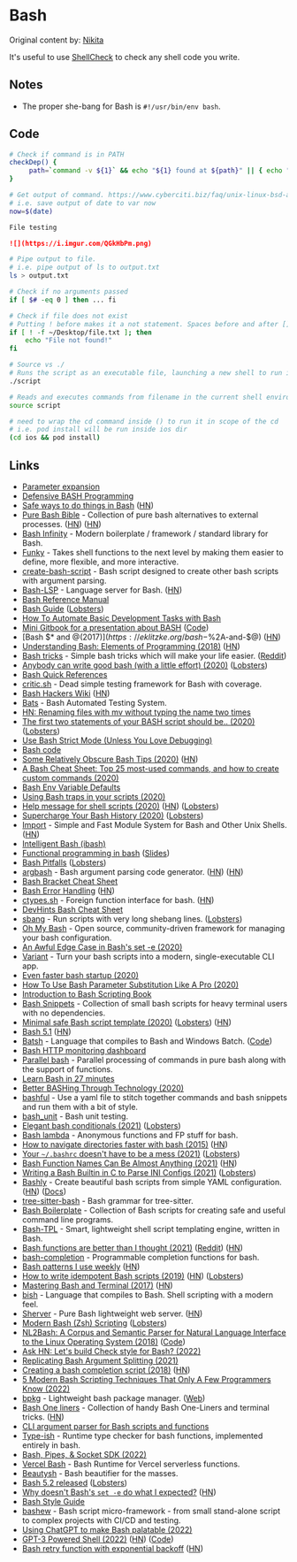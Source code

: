 # Bash

Original content by: [Nikita](https://wiki.nikiv.dev/)

It's useful to use [ShellCheck](https://www.shellcheck.net) to check any shell code you write.

## Notes

-   The proper she-bang for Bash is `#!/usr/bin/env bash`.

## Code

```bash
# Check if command is in PATH
checkDep() {
     path=`command -v ${1}` && echo "${1} found at ${path}" || { echo "${1} not found" >&2 ; exit 1; }
}
```

```bash
# Get output of command. https://www.cyberciti.biz/faq/unix-linux-bsd-appleosx-bash-assign-variable-command-output/
# i.e. save output of date to var now
now=$(date)
```

```md
File testing

![](https://i.imgur.com/QGkHbPm.png)
```

```bash
# Pipe output to file.
# i.e. pipe output of ls to output.txt
ls > output.txt
```

```bash
# Check if no arguments passed
if [ $# -eq 0 ] then ... fi
```

```bash
# Check if file does not exist
# Putting ! before makes it a not statement. Spaces before and after [] are important.
if [ ! -f ~/Desktop/file.txt ]; then
    echo "File not found!"
fi
```

```bash
# Source vs ./
# Runs the script as an executable file, launching a new shell to run it
./script

# Reads and executes commands from filename in the current shell environment
source script
```

```bash
# need to wrap the cd command inside () to run it in scope of the cd
# i.e. pod install will be run inside ios dir
(cd ios && pod install)
```

## Links

-   [Parameter expansion](http://wiki.bash-hackers.org/syntax/pe)
-   [Defensive BASH Programming](http://www.kfirlavi.com/blog/2012/11/14/defensive-bash-programming/)
-   [Safe ways to do things in Bash](https://github.com/anordal/shellharden/blob/master/how_to_do_things_safely_in_bash.md) ([HN](https://news.ycombinator.com/item?id=17057596))
-   [Pure Bash Bible](https://github.com/dylanaraps/pure-bash-bible) - Collection of pure bash alternatives to external processes. ([HN](https://news.ycombinator.com/item?id=21013150)) ([HN](https://news.ycombinator.com/item?id=30363506))
-   [Bash Infinity](https://github.com/niieani/bash-oo-framework) - Modern boilerplate / framework / standard library for Bash.
-   [Funky](https://github.com/bbugyi200/funky) - Takes shell functions to the next level by making them easier to define, more flexible, and more interactive.
-   [create-bash-script](https://github.com/nikita-skobov/create-bash-script) - Bash script designed to create other bash scripts with argument parsing.
-   [Bash-LSP](https://github.com/bash-lsp/bash-language-server) - Language server for Bash. ([HN](https://news.ycombinator.com/item?id=26663135))
-   [Bash Reference Manual](https://tiswww.case.edu/php/chet/bash/bashref.html)
-   [Bash Guide](https://mywiki.wooledge.org/BashGuide) ([Lobsters](https://lobste.rs/s/onsous/bash_guide))
-   [How To Automate Basic Development Tasks with Bash](https://jmulholland.com/how-to-automate-basic-development-tasks-with-bash)
-   [Mini Gitbook for a presentation about BASH](https://erkanerol.github.io/bash-lingua-non-grata/#/) ([Code](https://github.com/erkanerol/bash-lingua-non-grata))
-   [Bash $\* and $@ (2017)](https://eklitzke.org/bash-$%2A-and-$@) ([HN](https://news.ycombinator.com/item?id=22027809))
-   [Understanding Bash: Elements of Programming (2018)](https://www.linuxjournal.com/content/understanding-bash-elements-programming) ([HN](https://news.ycombinator.com/item?id=22052890))
-   [Bash tricks](https://github.com/SimonBaeumer/bash-tricks) - Simple bash tricks which will make your life easier. ([Reddit](https://www.reddit.com/r/bash/comments/eokp46/some_simple_bash_tipps/))
-   [Anybody can write good bash (with a little effort) (2020)](https://blog.yossarian.net/2020/01/23/Anybody-can-write-good-bash-with-a-little-effort) ([Lobsters](https://lobste.rs/s/y0nx8o/anybody_can_write_good_bash_with_little))
-   [Bash Quick References](https://shellmagic.xyz/)
-   [critic.sh](https://github.com/Checksum/critic.sh) - Dead simple testing framework for Bash with coverage.
-   [Bash Hackers Wiki](https://wiki.bash-hackers.org/) ([HN](https://news.ycombinator.com/item?id=22382686))
-   [Bats](https://github.com/bats-core/bats-core) - Bash Automated Testing System.
-   [HN: Renaming files with mv without typing the name two times](https://news.ycombinator.com/item?id=22859935)
-   [The first two statements of your BASH script should be.. (2020)](https://ashishb.net/all/the-first-two-statements-of-your-bash-script-should-be/) ([Lobsters](https://lobste.rs/s/ajoaje/first_two_statements_your_bash_script))
-   [Use Bash Strict Mode (Unless You Love Debugging)](http://redsymbol.net/articles/unofficial-bash-strict-mode/)
-   [Bash code](https://github.com/bminor/bash)
-   [Some Relatively Obscure Bash Tips (2020)](https://zwischenzugs.com/2020/05/09/some-relatively-obscure-bash-tips/) ([HN](https://news.ycombinator.com/item?id=23126305))
-   [A Bash Cheat Sheet: Top 25 most-used commands, and how to create custom commands (2020)](https://medium.com/better-programming/bash-cheat-sheet-top-25-commands-and-creating-custom-commands-75941dcdc450)
-   [Bash Env Variable Defaults](https://www.yesthatblog.com/post/0065-env-defaults/)
-   [Using Bash traps in your scripts (2020)](https://opensource.com/article/20/6/bash-trap)
-   [Help message for shell scripts (2020)](https://samizdat.dev/help-message-for-shell-scripts/) ([HN](https://news.ycombinator.com/item?id=23763166)) ([Lobsters](https://lobste.rs/s/5njqrb/help_message_for_shell_scripts))
-   [Supercharge Your Bash History (2020)](https://metaredux.com/posts/2020/07/07/supercharge-your-bash-history.html) ([Lobsters](https://lobste.rs/s/ruygyw/supercharge_your_bash_history))
-   [Import](https://import.pw/) - Simple and Fast Module System for Bash and Other Unix Shells. ([HN](https://news.ycombinator.com/item?id=23864909))
-   [Intelligent Bash (ibash)](https://rdmp.org/dmbcs/i-bash)
-   [Functional programming in bash](https://github.com/ssledz/bash-fun) ([Slides](https://ssledz.github.io/presentations/bash-fun.html#/))
-   [Bash Pitfalls](https://mywiki.wooledge.org/BashPitfalls) ([Lobsters](https://lobste.rs/s/1vqimp/bash_pitfalls))
-   [argbash](https://github.com/matejak/argbash) - Bash argument parsing code generator. ([HN](https://news.ycombinator.com/item?id=24636367)) ([HN](https://news.ycombinator.com/item?id=30737701))
-   [Bash Bracket Cheat Sheet](https://wizardzines.com/comics/brackets-cheatsheet/)
-   [Bash Error Handling](https://wizardzines.com/comics/bash-errors/) ([HN](https://news.ycombinator.com/item?id=24727495))
-   [ctypes.sh](https://github.com/taviso/ctypes.sh) - Foreign function interface for bash. ([HN](https://news.ycombinator.com/item?id=24738814))
-   [DevHints Bash Cheat Sheet](https://devhints.io/bash)
-   [sbang](https://github.com/spack/sbang) - Run scripts with very long shebang lines. ([Lobsters](https://lobste.rs/s/rin6rc/sbang_lets_you_run_scripts_with_very_long))
-   [Oh My Bash](https://github.com/ohmybash/oh-my-bash) - Open source, community-driven framework for managing your bash configuration.
-   [An Awful Edge Case in Bash's set -e (2020)](http://jbrot.com/blog/dash_e_problems.html)
-   [Variant](https://github.com/mumoshu/variant2) - Turn your bash scripts into a modern, single-executable CLI app.
-   [Even faster bash startup (2020)](https://work.lisk.in/2020/11/20/even-faster-bash-startup.html)
-   [How To Use Bash Parameter Substitution Like A Pro (2020)](https://www.cyberciti.biz/tips/bash-shell-parameter-substitution-2.html)
-   [Introduction to Bash Scripting Book](https://github.com/bobbyiliev/introduction-to-bash-scripting)
-   [Bash Snippets](https://github.com/alexanderepstein/Bash-Snippets) - Collection of small bash scripts for heavy terminal users with no dependencies.
-   [Minimal safe Bash script template (2020)](https://betterdev.blog/minimal-safe-bash-script-template/) ([Lobsters](https://lobste.rs/s/yeloyn/minimal_safe_bash_script_template)) ([HN](https://news.ycombinator.com/item?id=25428621))
-   [Bash 5.1](https://lists.gnu.org/archive/html/info-gnu/2020-12/msg00003.html) ([HN](https://news.ycombinator.com/item?id=25492551))
-   [Batsh](https://batsh.org/) - Language that compiles to Bash and Windows Batch. ([Code](https://github.com/batsh-dev-team/Batsh))
-   [Bash HTTP monitoring dashboard](https://raymii.org/s/software/Bash_HTTP_Monitoring_Dashboard.html)
-   [Parallel bash](https://github.com/Akianonymus/parallel-bash) - Parallel processing of commands in pure bash along with the support of functions.
-   [Learn Bash in 27 minutes](https://github.com/pforret/LearnBashQuickly)
-   [Better BASHing Through Technology (2020)](https://andydote.co.uk/2020/08/28/better-bashing-through-technology/)
-   [bashful](https://github.com/wagoodman/bashful) - Use a yaml file to stitch together commands and bash snippets and run them with a bit of style.
-   [bash_unit](https://github.com/pgrange/bash_unit) - Bash unit testing.
-   [Elegant bash conditionals (2021)](https://timvisee.com/blog/elegant-bash-conditionals/) ([Lobsters](https://lobste.rs/s/nao13f/elegant_bash_conditionals))
-   [Bash lambda](https://github.com/spencertipping/bash-lambda) - Anonymous functions and FP stuff for bash.
-   [How to navigate directories faster with bash (2015)](https://mhoffman.github.io/2015/05/21/how-to-navigate-directories-with-the-shell.html) ([HN](https://news.ycombinator.com/item?id=26899531))
-   [Your `~/.bashrc` doesn't have to be a mess (2021)](https://write.as/bpsylevc6lliaspe) ([Lobsters](https://lobste.rs/s/r1tpld/your_bashrc_doesn_t_have_be_mess))
-   [Bash Function Names Can Be Almost Anything (2021)](https://blog.dnmfarrell.com/post/bash-function-names-can-be-almost-anything/) ([HN](https://news.ycombinator.com/item?id=27726699))
-   [Writing a Bash Builtin in C to Parse INI Configs (2021)](https://mbuki-mvuki.org/posts/2021-07-12-writing-a-bash-builtin-in-c-to-parse-ini-configs/) ([Lobsters](https://lobste.rs/s/6wjuk4/writing_bash_builtin_c_parse_ini_configs))
-   [Bashly](https://github.com/DannyBen/bashly) - Create beautiful bash scripts from simple YAML configuration. ([HN](https://news.ycombinator.com/item?id=28305479)) ([Docs](https://bashly.dannyb.co/))
-   [tree-sitter-bash](https://github.com/tree-sitter/tree-sitter-bash) - Bash grammar for tree-sitter.
-   [Bash Boilerplate](https://github.com/xwmx/bash-boilerplate) - Collection of Bash scripts for creating safe and useful command line programs.
-   [Bash-TPL](https://github.com/TekWizely/bash-tpl) - Smart, lightweight shell script templating engine, written in Bash.
-   [Bash functions are better than I thought (2021)](https://cuddly-octo-palm-tree.com/posts/2021-10-31-better-bash-functions/) ([Reddit](https://www.reddit.com/r/programming/comments/qjnzmn/underwhelmed_by_bash_functions_maybe_youre_using/)) ([HN](https://news.ycombinator.com/item?id=29058140))
-   [bash-completion](https://github.com/scop/bash-completion) - Programmable completion functions for bash.
-   [Bash patterns I use weekly](https://will-keleher.com/posts/5-Useful-Bash-Patterns.html) ([HN](https://news.ycombinator.com/item?id=29318751))
-   [How to write idempotent Bash scripts (2019)](https://arslan.io/2019/07/03/how-to-write-idempotent-bash-scripts/) ([HN](https://news.ycombinator.com/item?id=29483070)) ([Lobsters](https://lobste.rs/s/ixuahi/how_write_idempotent_bash_scripts))
-   [Mastering Bash and Terminal (2017)](https://www.blockloop.io/mastering-bash-and-terminal/) ([HN](https://news.ycombinator.com/item?id=13400350))
-   [bish](https://github.com/tdenniston/bish) - Language that compiles to Bash. Shell scripting with a modern feel.
-   [Sherver](https://github.com/remileduc/sherver) - Pure Bash lightweight web server. ([HN](https://news.ycombinator.com/item?id=29648135))
-   [Modern Bash (Zsh) Scripting](https://www.mulle-kybernetik.com/modern-bash-scripting/) ([Lobsters](https://lobste.rs/s/gwzjjw/modern_bash_scripting))
-   [NL2Bash: A Corpus and Semantic Parser for Natural Language Interface to the Linux Operating System (2018)](https://arxiv.org/abs/1802.08979) ([Code](https://github.com/TellinaTool/nl2bash))
-   [Ask HN: Let's build Check style for Bash? (2022)](https://news.ycombinator.com/item?id=30405177)
-   [Replicating Bash Argument Splitting (2021)](https://blog.dnmfarrell.com/post/replicating-bash-argument-splitting/)
-   [Creating a bash completion script (2018)](https://iridakos.com/programming/2018/03/01/bash-programmable-completion-tutorial) ([HN](https://news.ycombinator.com/item?id=30524440))
-   [5 Modern Bash Scripting Techniques That Only A Few Programmers Know (2022)](https://levelup.gitconnected.com/5-modern-bash-scripting-techniques-that-only-a-few-programmers-know-4abb58ddadad)
-   [bpkg](https://github.com/bpkg/bpkg) - Lightweight bash package manager. ([Web](https://bpkg.sh/))
-   [Bash One liners](https://github.com/onceupon/Bash-Oneliner) - Collection of handy Bash One-Liners and terminal tricks. ([HN](https://news.ycombinator.com/item?id=31250275))
-   [CLI argument parser for Bash scripts and functions](https://bashjazz.orion3.space/cli-args.html)
-   [Type-ish](https://github.com/Mythra/typeish) - Runtime type checker for bash functions, implemented entirely in bash.
-   [Bash, Pipes, & Socket SDK (2022)](https://socketsupply.co/blog/bash-pipes-and-socket-sdk/)
-   [Vercel Bash](https://github.com/importpw/vercel-bash) - Bash Runtime for Vercel serverless functions.
-   [Beautysh](https://github.com/lovesegfault/beautysh) - Bash beautifier for the masses.
-   [Bash 5.2 released](https://lwn.net/Articles/909596/) ([Lobsters](https://lobste.rs/s/dceccl/bash_5_2_released))
-   [Why doesn't Bash's `set -e` do what I expected?](http://mywiki.wooledge.org/BashFAQ/105) ([HN](https://news.ycombinator.com/item?id=33116310))
-   [Bash Style Guide](https://github.com/bahamas10/bash-style-guide)
-   [bashew](https://github.com/pforret/bashew) - Bash script micro-framework - from small stand-alone script to complex projects with CI/CD and testing.
-   [Using ChatGPT to make Bash palatable (2022)](https://brev.dev/blog/ai-wont-replace-you-write-bash)
-   [GPT-3 Powered Shell (2022)](https://musings.yasyf.com/never-write-a-bash-command-again-with-gpt-3/) ([HN](https://news.ycombinator.com/item?id=34102363)) ([Code](https://github.com/yasyf/gpt-do))
-   [Bash retry function with exponential backoff](https://gist.github.com/sj26/88e1c6584397bb7c13bd11108a579746) ([HN](https://news.ycombinator.com/item?id=34161661))
